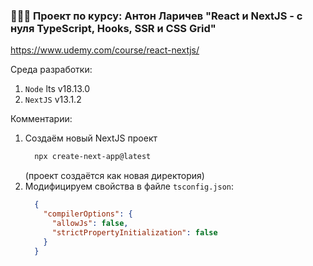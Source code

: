 ### 👨🏻‍🎓 Проект по курсу: Антон Ларичев "React и NextJS - с нуля TypeScript, Hooks, SSR и CSS Grid"

https://www.udemy.com/course/react-nextjs/

Среда разработки:
1. `Node` lts v18.13.0
2. `NextJS` v13.1.2

Комментарии:
1. Создаём новый NextJS проект
      ```bash
        npx create-next-app@latest
      ```
   (проект создаётся как новая директория)
2. Модифицируем свойства в файле `tsconfig.json`:
      ```json
        {
          "compilerOptions": {
            "allowJs": false,
            "strictPropertyInitialization": false
          }
        }
      ```
